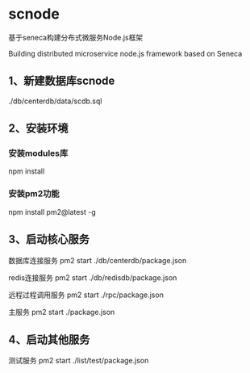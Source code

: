 # scnode

基于seneca构建分布式微服务Node.js框架

Building distributed microservice node.js framework based on Seneca

## 1、新建数据库scnode

./db/centerdb/data/scdb.sql

## 2、安装环境

### 安装modules库
npm install

### 安装pm2功能
npm install pm2@latest -g

## 3、启动核心服务

数据库连接服务
pm2 start ./db/centerdb/package.json

redis连接服务
pm2 start ./db/redisdb/package.json

远程过程调用服务
pm2 start ./rpc/package.json

主服务
pm2 start ./package.json

## 4、启动其他服务

测试服务
pm2 start ./list/test/package.json